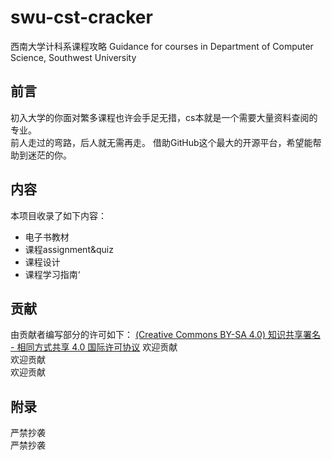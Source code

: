 # swu-cst-cracker
西南大学计科系课程攻略 Guidance for courses in Department of Computer Science, Southwest University
## 前言
初入大学的你面对繁多课程也许会手足无措，cs本就是一个需要大量资料查阅的专业。  
前人走过的弯路，后人就无需再走。
借助GitHub这个最大的开源平台，希望能帮助到迷茫的你。  

## 内容
本项目收录了如下内容：
- 电子书教材
- 课程assignment&quiz
- 课程设计
- 课程学习指南‘

## 贡献 
由贡献者编写部分的许可如下：
[(Creative Commons BY-SA 4.0) 知识共享署名 - 相同方式共享 4.0 国际许可协议](https://creativecommons.org/licenses/by-nc-sa/4.0/deed.zh)
欢迎贡献  
欢迎贡献  
欢迎贡献  

## 附录
严禁抄袭  
严禁抄袭
